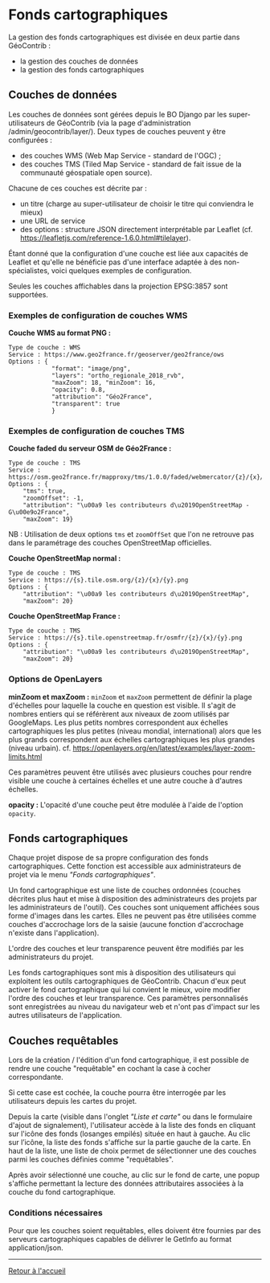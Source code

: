 # Fonds cartographiques

La gestion des fonds cartographiques est divisée en deux partie dans GéoContrib :
* la gestion des couches de données
* la gestion des fonds cartographiques

## Couches de données

Les couches de données sont gérées depuis le BO Django par les super-utilisateurs de GéoContrib (via la page d'administration
/admin/geocontrib/layer/).
Deux types de couches peuvent y être configurées :
* des couches WMS (Web Map Service - standard de l'OGC) ;
* des couches TMS (Tiled Map Service - standard de fait issue de la communauté géospatiale open source).

Chacune de ces couches est décrite par :
* un titre (charge au super-utilisateur de choisir le titre qui conviendra le mieux)
* une URL de service
* des options : structure JSON directement interprétable par Leaflet (cf. https://leafletjs.com/reference-1.6.0.html#tilelayer).

Étant donné que la configuration d'une couche est liée aux capacités de Leaflet et qu'elle ne bénéficie pas d'une interface adaptée à des non-spécialistes, voici quelques exemples de configuration.

Seules les couches affichables dans la projection EPSG:3857 sont supportées.

### Exemples de configuration de couches WMS

**Couche WMS au format PNG :**
```Titre : Orthophotographie régionale 2018
Type de couche : WMS
Service : https://www.geo2france.fr/geoserver/geo2france/ows
Options : {
            "format": "image/png", 
            "layers": "ortho_regionale_2018_rvb", 
            "maxZoom": 18, "minZoom": 16, 
            "opacity": 0.8, 
            "attribution": "Géo2France", 
            "transparent": true
            }
```

### Exemples de configuration de couches TMS

**Couche faded du serveur OSM de Géo2France :**

```Titre : OSM Géo2France - Faded
Type de couche : TMS
Service : https://osm.geo2france.fr/mapproxy/tms/1.0.0/faded/webmercator/{z}/{x}/{y}.png
Options : {
    "tms": true,
    "zoomOffset": -1,
    "attribution": "\u00a9 les contributeurs d\u2019OpenStreetMap - G\u00e9o2France",
    "maxZoom": 19}
```
NB : Utilisation de deux options `tms` et `zoomOffSet` que l'on ne retrouve pas dans le paramétrage des couches OpenStreetMap officielles.

**Couche OpenStreetMap normal :**
```Titre : OpenStreetMap France
Type de couche : TMS
Service : https://{s}.tile.osm.org/{z}/{x}/{y}.png
Options : {
    "attribution": "\u00a9 les contributeurs d\u2019OpenStreetMap",
    "maxZoom": 20}
```

**Couche OpenStreetMap France :**
```Titre : OpenStreetMap France
Type de couche : TMS
Service : https://{s}.tile.openstreetmap.fr/osmfr/{z}/{x}/{y}.png
Options : {
    "attribution": "\u00a9 les contributeurs d\u2019OpenStreetMap",
    "maxZoom": 20}
```

### Options de OpenLayers

**minZoom et maxZoom :**
`minZoom` et `maxZoom` permettent de définir la plage d'échelles pour laquelle la couche en question est visible.
Il s'agit de nombres entiers qui se référèrent aux niveaux de zoom utilisés par GoogleMaps.
Les plus petits nombres correspondent aux échelles cartographiques les plus petites (niveau mondial, international)
alors que les plus grands correspondent aux échelles cartographiques les plus grandes (niveau urbain).
cf. https://openlayers.org/en/latest/examples/layer-zoom-limits.html

Ces paramètres peuvent être utilisés avec plusieurs couches pour rendre visible une couche à certaines échelles et une autre couche à d'autres échelles.

**opacity :**
L'opacité d'une couche peut être modulée à l'aide de l'option `opacity`.


## Fonds cartographiques

Chaque projet dispose de sa propre configuration des fonds cartographiques. Cette fonction est accessible aux administrateurs de projet via le menu _"Fonds cartographiques"_.

Un fond cartographique est une liste de couches ordonnées (couches décrites plus haut et mise à disposition des administrateurs des projets par les administrateurs de l'outil). Ces couches sont uniquement affichées sous forme d'images dans les cartes. Elles ne peuvent pas être utilisées comme couches d'accrochage lors de la saisie (aucune fonction d'accrochage n'existe dans l'application).

L'ordre des couches et leur transparence peuvent être modifiés par les administrateurs du projet.

Les fonds cartographiques sont mis à disposition des utilisateurs qui exploitent les outils cartographiques de GéoContrib. Chacun d'eux peut activer le fond cartographique qui lui convient le mieux, voire modifier l'ordre des couches et leur transparence. Ces paramètres personnalisés sont enregistrées au niveau du navigateur web et n'ont pas d'impact sur les autres utilisateurs de l'application.

## Couches requêtables

Lors de la création / l'édition d'un fond cartographique, il est possible de rendre une couche "requêtable" en cochant la case à cocher correspondante.

Si cette case est cochée, la couche pourra être interrogée par les utilisateurs depuis les cartes du projet.

Depuis la carte (visible dans l'onglet _"Liste et carte"_ ou dans le formulaire d'ajout de signalement), l'utilisateur accède à la liste des fonds en cliquant sur l'icône des fonds (losanges empilés) située en haut à gauche.
Au clic sur l’icône, la liste des fonds s'affiche sur la partie gauche de la carte.
En haut de la liste, une liste de choix permet de sélectionner une des couches parmi les couches définies comme "requêtables".

Après avoir sélectionné une couche, au clic sur le fond de carte, une popup s'affiche permettant la lecture des données attributaires associées à la couche du fond cartographique.

### Conditions nécessaires

Pour que les couches soient requêtables, elles doivent être fournies par des serveurs cartographiques capables de délivrer le GetInfo au format application/json.

---

[Retour à l'accueil](<index.md>)
